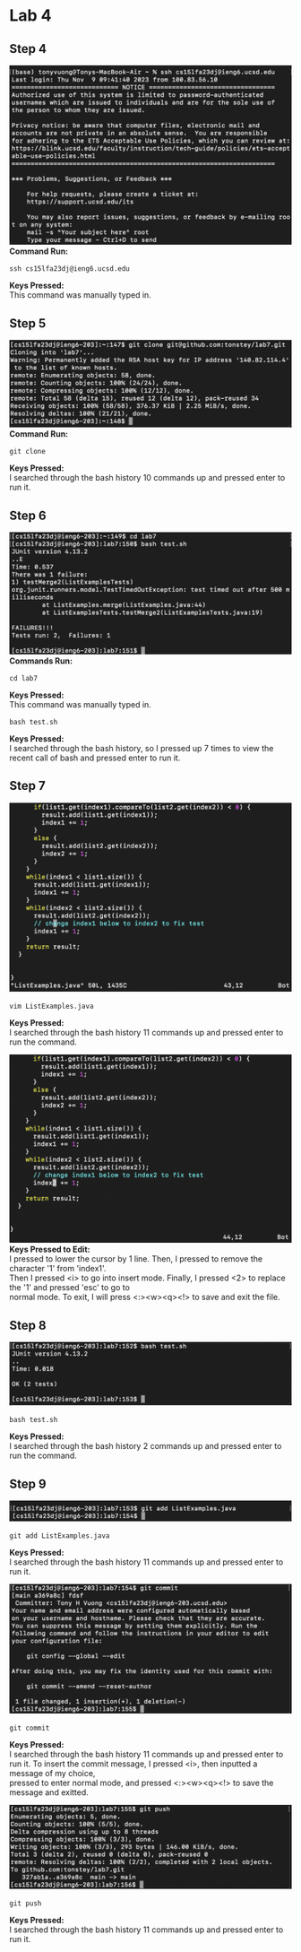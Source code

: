 # Lab 4

## Step 4
![image](Step4.png)
**Command Run:**
```
ssh cs15lfa23dj@ieng6.ucsd.edu
```
**Keys Pressed:** \
This command was manually typed in.


## Step 5
![image](Step5.png)
**Command Run:**
```
git clone
```
**Keys Pressed:** 
<up><up><up><up><up><up><up><up><up><up><enter> \
I searched through the bash history 10 commands up and pressed enter to run it.

## Step 6
![image](Step6.png)
**Commands Run:**
```
cd lab7
```
**Keys Pressed:** \
This command was manually typed in.
```
bash test.sh
```
**Keys Pressed:**
<up><up><up><up><up><up><up><enter> \
I searched through the bash history, so I pressed up 7 times to view the recent call of bash and pressed enter to run it.

## Step 7
![image](Step7Pt1.png)
```
vim ListExamples.java
```
**Keys Pressed:**
<up><up><up><up><up><up><up><up><up><up><up><enter> \
I searched through the bash history 11 commands up and pressed enter to run the command.

![image](Step7Pt2.png)
**Keys Pressed to Edit:** \
I pressed <j> to lower the cursor by 1 line. Then, I pressed <x> to remove the character '1' from 'index1'. \
Then I pressed \<i> to go into insert mode. Finally, I pressed <2> to replace the '1' and pressed 'esc' to go to \
normal mode. To exit, I will press <:>\<w>\<q><!><enter> to save and exit the file.


## Step 8
![image](Step8.png)
```
bash test.sh
```
**Keys Pressed:**
<up><up><enter> \
I searched through the bash history 2 commands up and pressed enter to run the command.


## Step 9
![image](Step9Pt1.png)

```
git add ListExamples.java
```
**Keys Pressed:**
<up><up><up><up><up><up><up><up><up><up><up><enter> \
I searched through the bash history 11 commands up and pressed enter to run it.

![image](Step9Pt2.png)
```
git commit
```
**Keys Pressed:**
<up><up><up><up><up><up><up><up><up><up><up><enter> \
I searched through the bash history 11 commands up and pressed enter to run it.
To insert the commit message, I pressed \<i>, then inputted a message of my choice, \
pressed <esc> to enter normal mode, and pressed <:>\<w>\<q><!><enter> to save the message and exitted.

![image](Step9Pt3.png)
```
git push
```
**Keys Pressed:**
<up><up><up><up><up><up><up><up><up><up><up><enter> \
I searched through the bash history 11 commands up and pressed enter to run it.
